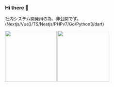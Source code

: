 ### Hi there 👋

社内システム開発用の為、非公開です。
(Nextjs/Vue3/TS/Nestjs/PHPv7/Go/Python3/dart)


<a href="https://github.com/ngtpro">
  <img align="left" height="170px" src="https://github-readme-stats.vercel.app/api?username=ngtpro&count_private=true&show_icons=true&theme=dracula" />
</a>
<a href="https://github.com/ngtpro">
  <img align="left" height="170px" src="https://github-readme-stats.vercel.app/api/top-langs/?username=ngtpro&layout=compact&theme=dracula" />
</a>

<!--
**ngtpro/ngtpro** is a ✨ _special_ ✨ repository because its `README.md` (this file) appears on your GitHub profile.

Here are some ideas to get you started:

- 🔭 I’m currently working on ...
- 🌱 I’m currently learning ...
- 👯 I’m looking to collaborate on ...
- 🤔 I’m looking for help with ...
- 💬 Ask me about ...
- 📫 How to reach me: ...
- 😄 Pronouns: ...
- ⚡ Fun fact: ...
-->
